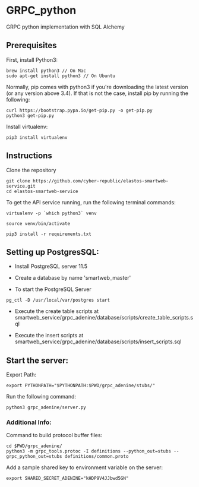 # GRPC_python
GRPC python implementation with SQL Alchemy


## Prerequisites
First, install Python3:

```
brew install python3 // On Mac
sudo apt-get install python3 // On Ubuntu
```

Normally, pip comes with python3 if you're downloading the latest version (or any version above 3.4). If that is not the case, install pip by running the following:

```
curl https://bootstrap.pypa.io/get-pip.py -o get-pip.py
python3 get-pip.py
```

Install virtualenv:
```
pip3 install virtualenv
```

## Instructions
Clone the repository
```
git clone https://github.com/cyber-republic/elastos-smartweb-service.git
cd elastos-smartweb-service
```

To get the API service running, run the following terminal commands:
```
virtualenv -p `which python3` venv
```
```
source venv/bin/activate
```
```
pip3 install -r requirements.txt
```

## Setting up PostgresSQL:

* Install PostgreSQL server 11.5

* Create a database by name 'smartweb_master'

* To start the PostgreSQL Server

```
pg_ctl -D /usr/local/var/postgres start
```

* Execute the create table scripts at smartweb_service/grpc_adenine/database/scripts/create_table_scripts.sql

* Execute the insert scripts at smartweb_service/grpc_adenine/database/scripts/insert_scripts.sql


## Start the server:

Export Path:
```
export PYTHONPATH="$PYTHONPATH:$PWD/grpc_adenine/stubs/"
```

Run the following command:
```
python3 grpc_adenine/server.py
```

### Additional Info:
Command to build protocol buffer files:
```
cd $PWD/grpc_adenine/
python3 -m grpc_tools.protoc -I definitions --python_out=stubs --grpc_python_out=stubs definitions/common.proto
```

Add a sample shared key to environment variable on the server:
```
export SHARED_SECRET_ADENINE="kHDP9V4JJbwd5GN"
```

